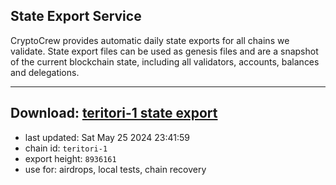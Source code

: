 ## State Export Service
CryptoCrew provides automatic daily state exports for all chains we validate. State export files can be used as genesis files and are a snapshot of the current blockchain state, including all validators, accounts, balances and delegations.

---
**Download: [teritori-1 state export](https://dl-eu2.ccvalidators.com/SERVICE/teritori/teritori-1_export_8936161.json)**
---

- last updated: Sat May 25 2024 23:41:59
- chain id: `teritori-1`
- export height: `8936161`
- use for: airdrops, local tests, chain recovery
